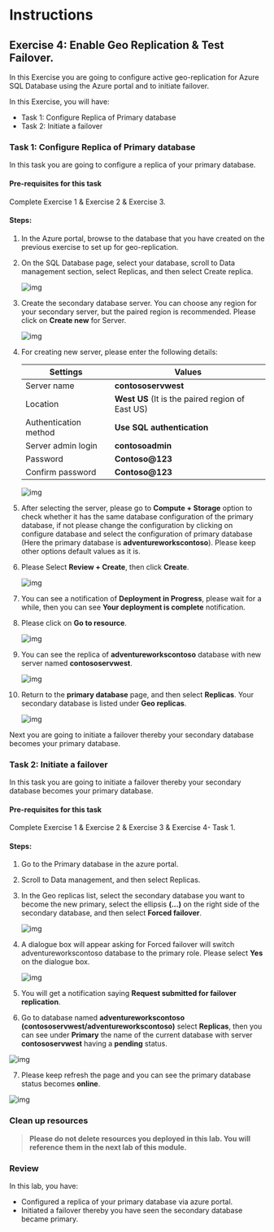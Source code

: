 # Instructions

## Exercise 4: Enable Geo Replication & Test Failover.

In this Exercise you are going to configure active geo-replication for Azure SQL Database using the Azure portal and to initiate failover.

In this Exercise, you will have:

  + Task 1: Configure Replica of Primary database
  + Task 2: Initiate a failover

### Task 1: Configure Replica of Primary database

In this task you are going to configure a replica of your primary database.

#### Pre-requisites for this task

Complete Exercise 1 & Exercise 2 & Exercise 3.

#### Steps:

1. In the Azure portal, browse to the database that you have created on the previous exercise to set up for geo-replication.

2. On the SQL Database page, select your database, scroll to Data management section, select Replicas, and then select Create replica.

    ![img](../media/rep1.png)
    
3. Create the secondary database server. You can choose any region for your secondary server, but the paired region is recommended. Please click on **Create new** for Server.

    ![img](../media/rep2.png)
    
4. For creating new server, please enter the following details:

    | Settings | Values |
    |  -- | -- |      
    | Server name | **contososervwest** |
    | Location | **West US** (It is the paired region of East US) |
    | Authentication method | **Use SQL authentication** |
    | Server admin login | **contosoadmin** 
    | Password |  **Contoso@123** 
    | Confirm password | **Contoso@123** |    

    ![img](../media/rep3.png)

5. After selecting the server, please go to **Compute + Storage** option to check whether it has the same database configuration of the primary database, if not please change the configuration by clicking on configure database and select the configuration of primary database (Here the primary database is  **adventureworkscontoso**). Please keep other options default values as it is.

6. Please Select **Review + Create**, then click **Create**.

    ![img](../media/rep4.png)
    
7. You can see a notification of **Deployment in Progress**, please wait for a while, then you can see **Your deployment is complete** notification.

8. Please click on **Go to resource**.

    ![img](../media/rep5.png)

9. You can see the replica of **adventureworkscontoso** database with new server named **contososervwest**.

    ![img](../media/rep6.png)

10. Return to the **primary database** page, and then select **Replicas**. Your secondary database is listed under **Geo replicas**.

    ![img](../media/rep7.png)

  Next you are going to initiate a failover thereby your secondary database becomes your primary database.    

### Task 2: Initiate a failover

In this task you are going to initiate a failover thereby your secondary database becomes your primary database.

#### Pre-requisites for this task

Complete Exercise 1 & Exercise 2 & Exercise 3 & Exercise 4- Task 1.

#### Steps:

1. Go to the Primary database in the azure portal.

2. Scroll to Data management, and then select Replicas.

3. In the Geo replicas list, select the secondary database you want to become the new primary, select the ellipsis **(...)** on the right side of the secondary database, and then select **Forced failover**.

    ![img](../media/rep8.png)
 
 4. A dialogue box will appear asking for Forced failover will switch adventureworkscontoso database to the primary role. Please select **Yes** on the dialogue box.

    ![img](../media/rep9.png)

5. You will get a notification saying **Request submitted for failover replication**.

6. Go to database named **adventureworkscontoso (contososervwest/adventureworkscontoso)** select **Replicas**, then you can see under **Primary** the name of the current database with server **contososervwest** having a **pending** status.

  ![img](../media/rep10.png)

7. Please keep refresh the page and you can see the primary database status becomes **online**.

![img](../media/rep11.png)

### Clean up resources

>**Please do not delete resources you deployed in this lab. You will reference them in the next lab of this module.**

### Review

In this lab, you have:

+ Configured a replica of your primary database via azure portal.
+ Initiated a failover thereby you have seen the secondary database became primary.
